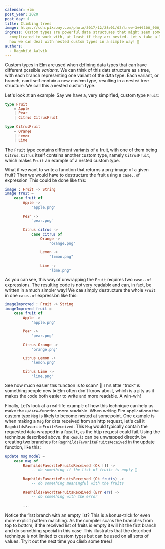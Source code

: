 ```yaml
---
calendar: elm
post_year: 2020
post_day: 6
title: Climbing trees
image: https://cdn.pixabay.com/photo/2017/12/28/01/02/tree-3044200_960_720.jpg
ingress: Custom types are powerful data structures that might seem somewhat
  complicated to work with, at least if they are nested. Let's take a look at
  how we can deal with nested custom types in a simple way! 🍊
authors:
  - Ragnhild Aalvik
---
```

Custom types in Elm are used when defining data types that can have different possible *variants*. We can think of this data structure as a tree, with each branch representing one variant of the data type. Each variant, or branch, can itself contain a new custom type, resulting in a nested tree structure. We call this a nested custom type.

Let's look at an example. Say we have a, very simplified, custom type `Fruit`:

```elm
type Fruit 
	= Apple 
	| Pear
	| Citrus CitrusFruit

type CitrusFruit
	= Orange
	| Lemon
	| Lime
```

The `Fruit` type contains different variants of a fruit, with one of them being `Citrus`. `Citrus` itself contains another custom type, namely `CitrusFruit`, which makes `Fruit` an example of a nested custom type.

What if we want to write a function that returns a png-image of a given fruit? Then we would have to destructure the fruit using a `case..of` expression. This could be done like this:

```elm
image : Fruit -> String
image fruit =
    case fruit of
        Apple ->
            "apple.png"

        Pear ->
            "pear.png"

        Citrus citrus ->
            case citrus of
                Orange ->
                    "orange.png"

                Lemon ->
                    "lemon.png"

                Lime ->
                    "lime.png"
```

As you can see, this way of unwrapping the `Fruit` requires two `case..of` expressions. The resulting code is not very readable and can, in fact, be written in a much simpler way! We can simply destructure the whole `Fruit` in one `case..of` expression like this:

```elm
imageImproved : Fruit -> String
imageImproved fruit = 
    case fruit of 
        Apple -> 
            "apple.png"

        Pear -> 
            "pear.png"

        Citrus Orange -> 
            "orange.png"

        Citrus Lemon ->
            "lemon.png"

        Citrus Lime ->
            "lime.png"
```

See how much easier this function is to scan? 🧐 This little "trick" is something people new to Elm often don't know about, which is a pity as it makes the code both easier to write and more readable. A win-win!

Finally, Let's look at a real-life example of how this technique can help us make the `update`-function more readable. When writing Elm applications the custom type `Msg` is likely to become nested at some point. One example is when making a `Msg` for data received from an http request, let's call it `RagnhildsFavoriteFruitsReceived`. This `Msg` would typically contain the requested data wrapped in a `Result`, as the http request could fail. Using the technique described above, the `Result` can be unwrapped directly, by creating two branches for `RagnhildsFavoriteFruitsReceived` in the update function, like this: 

```elm
update msg model = 
    case msg of 
        RagnhildsFavoriteFruitsReceived (Ok []) -> 
            -- do something if the list of fruits is empty 🤔

        RagnhildsFavoriteFruitsReceived (Ok fruits) -> 
            -- do something meaningful with the fruits

        RagnhildsFavoriteFruitsReceived (Err err) -> 
            -- do something with the error

        ...
```

Notice the first branch with an empty list? This is a bonus-trick for even more explicit pattern matching. As the compiler scans the branches from top to bottom, if the received list of fruits is empty it will hit the first branch and do something special in this case. This illustrates that the described technique is not limited to custom types but can be used on all sorts of values. Try it out the next time you climb some trees!